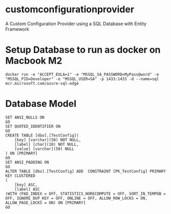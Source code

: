 # customconfigurationprovider
A Custom Configuration Provider using a SQL Database with Entity Framework


# Setup Database to run as docker on Macbook M2
```
docker run -e "ACCEPT_EULA=1" -e "MSSQL_SA_PASSWORD=MyPass@word" -e "MSSQL_PID=Developer" -e "MSSQL_USER=SA" -p 1433:1433 -d --name=sql mcr.microsoft.com/azure-sql-edge
```

# Database Model
```
SET ANSI_NULLS ON
GO
SET QUOTED_IDENTIFIER ON
GO
CREATE TABLE [dbo].[TestConfig](
	[key] [varchar](50) NOT NULL,
	[label] [char](10) NOT NULL,
	[value] [varchar](50) NULL
) ON [PRIMARY]
GO
SET ANSI_PADDING ON
GO
ALTER TABLE [dbo].[TestConfig] ADD  CONSTRAINT [PK_TestConfig] PRIMARY KEY CLUSTERED 
(
	[key] ASC,
	[label] ASC
)WITH (PAD_INDEX = OFF, STATISTICS_NORECOMPUTE = OFF, SORT_IN_TEMPDB = OFF, IGNORE_DUP_KEY = OFF, ONLINE = OFF, ALLOW_ROW_LOCKS = ON, ALLOW_PAGE_LOCKS = ON) ON [PRIMARY]
GO

```
